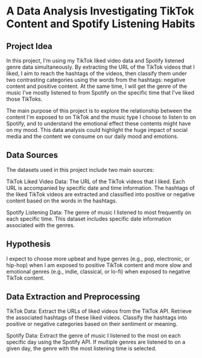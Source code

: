 # A Data Analysis Investigating TikTok Content and Spotify Listening Habits
## Project Idea

In this project, I'm using my TikTok liked video data and Spotify listened genre data simultaneously. By extracting the URL of the TikTok videos that I liked, I aim to reach the hashtags of the videos, then classify them under two contrasting categories using the words from the hashtags: negative content and positive content. At the same time, I will get the genre of the music I’ve mostly listened to from Spotify on the specific time that I've liked those TikToks.

The main purpose of this project is to explore the relationship between the content I'm exposed to on TikTok and the music type I choose to listen to on Spotify, and to understand the emotional effect these contents might have on my mood. This data analysis could highlight the huge impact of social media and the content we consume on our daily mood and emotions.

## Data Sources

The datasets used in this project include two main sources:

TikTok Liked Video Data:
The URL of the TikTok videos that I liked.
Each URL is accompanied by specific date and time information.
The hashtags of the liked TikTok videos are extracted and classified into positive or negative content based on the words in the hashtags.

Spotify Listening Data:
The genre of music I listened to most frequently on each specific time.
This dataset includes specific date information associated with the genres.

## Hypothesis

I expect to choose more upbeat and hype genres (e.g., pop, electronic, or hip-hop) when I am exposed to positive TikTok content and more slow and emotional genres (e.g., indie, classical, or lo-fi) when exposed to negative TikTok content.


## Data Extraction and Preprocessing
TikTok Data:
Extract the URLs of liked videos from the TikTok API.
Retrieve the associated hashtags of these liked videos.
Classify the hashtags into positive or negative categories based on their sentiment or meaning.

Spotify Data:
Extract the genre of music I listened to the most on each specific day using the Spotify API.
If multiple genres are listened to on a given day, the genre with the most listening time is selected.
